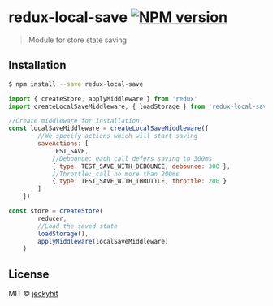 # redux-local-save [![NPM version](https://badge.fury.io/js/redux-local-save.svg)](https://npmjs.org/package/get-server-response-time)

> Module for store state saving

## Installation

```sh
$ npm install --save redux-local-save
```
```js
import { createStore, applyMiddleware } from 'redux'
import createLocalSaveMiddleware, { loadStorage } from 'redux-local-save'

//Create middleware for installation.
const localSaveMiddleware = createLocalSaveMiddleware({
        //We specify actions which will start saving
        saveActions: [
            TEST_SAVE,
            //Debounce: each call defers saving to 300ms
            { type: TEST_SAVE_WITH_DEBOUNCE, debounce: 300 },
            //Throttle: call no more than 200ms
            { type: TEST_SAVE_WITH_THROTTLE, throttle: 200 }
        ]
    })

const store = createStore(
        reducer,
        //Load the saved state
        loadStorage(),
        applyMiddleware(localSaveMiddleware)
    )
```


## License

MIT © [jeckyhit](https://github.com/jeckyhit)